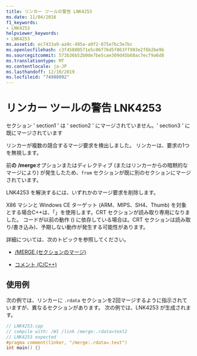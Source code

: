 ```yaml
---
title: リンカー ツールの警告 LNK4253
ms.date: 11/04/2016
f1_keywords:
- LNK4253
helpviewer_keywords:
- LNK4253
ms.assetid: ec7433a9-aa9c-495a-a9f2-075e7bc3e7bc
ms.openlocfilehash: c3f45880571e5c06f76d5f063ff993e2f6b2be9b
ms.sourcegitcommit: 573b36b52b0de7be5cae309d45b68ac7ecf9a6d8
ms.translationtype: MT
ms.contentlocale: ja-JP
ms.lasthandoff: 12/10/2019
ms.locfileid: "74988092"
---
```

# <a name="linker-tools-warning-lnk4253"></a>リンカー ツールの警告 LNK4253

セクション ' section1 ' は ' section2 ' にマージされていません。' section3 ' に既にマージされています

リンカーが複数の競合するマージ要求を検出しました。 リンカーは、要求の1つを無視します。

前**の** **/merge**オプションまたはディレクティブ (またはリンカーからの暗黙的なマージにより) が発生したため、`from` セクションが既に別のセクションにマージされています。

LNK4253 を解決するには、いずれかのマージ要求を削除します。

X86 マシンと Windows CE ターゲット (ARM、MIPS、SH4、Thumb) を対象とする場合C++は、「」を使用します。CRT セクションが読み取り専用になりました。 コードが以前の動作 () に依存している場合は。CRT セクションは読み取り/書き込み)、予期しない動作が発生する可能性があります。

詳細については、次のトピックを参照してください。

- [/MERGE (セクションのマージ)](../../build/reference/merge-combine-sections.md)

- [コメント (C/C++)](../../preprocessor/comment-c-cpp.md)

## <a name="example"></a>使用例

次の例では、リンカーに `.rdata` セクションを2回マージするように指示されていますが、異なるセクションがあります。 次の例では、LNK4253 が生成されます。

```cpp
// LNK4253.cpp
// compile with: /W1 /link /merge:.rdata=text2
// LNK4253 expected
#pragma comment(linker, "/merge:.rdata=.text")
int main() {}
```
